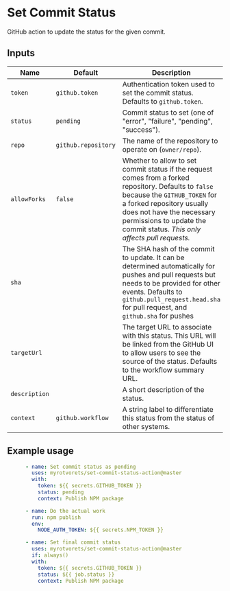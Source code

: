 # Set Commit Status

GitHub action to update the status for the given commit.

## Inputs

| Name          | Default             | Description |
| ------------- | ------------------- | ----------- |
| `token`       | `github.token`      | Authentication token used to set the commit status. Defaults to `github.token`. |
| `status`      | `pending`           | Commit status to set (one of "error", "failure", "pending", "success").         |
| `repo`        | `github.repository` | The name of the repository to operate on (`owner/repo`).                        |
| `allowForks`  | `false`             | Whether to allow to set commit status if the request comes from a forked repository. Defaults to `false` because the `GITHUB_TOKEN` for a forked repository usually does not have the necessary permissions to update the commit status. *This only affects pull requests.* |
| `sha`         |                     | The SHA hash of the commit to update. It can be determined automatically for pushes and pull requests but needs to be provided for other events. Defaults to `github.pull_request.head.sha` for pull request, and `github.sha` for pushes |
| `targetUrl`   |                     | The target URL to associate with this status. This URL will be linked from the GitHub UI to allow users to see the source of the status. Defaults to the workflow summary URL. |
| `description` |                     | A short description of the status.                                              |
| `context`     | `github.workflow`   | A string label to differentiate this status from the status of other systems.   |

## Example usage

```yaml
      - name: Set commit status as pending
        uses: myrotvorets/set-commit-status-action@master
        with:
          token: ${{ secrets.GITHUB_TOKEN }}
          status: pending
          context: Publish NPM package

      - name: Do the actual work
        run: npm publish
        env:
          NODE_AUTH_TOKEN: ${{ secrets.NPM_TOKEN }}

      - name: Set final commit status
        uses: myrotvorets/set-commit-status-action@master
        if: always()
        with:
          token: ${{ secrets.GITHUB_TOKEN }}
          status: ${{ job.status }}
          context: Publish NPM package
```
